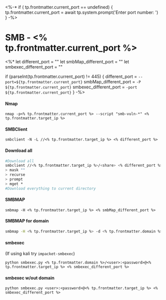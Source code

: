 <%-*
if ( tp.frontmatter.current_port  == undefined) {
	tp.frontmatter.current_port = await tp.system.prompt('Enter port number: ')
}
-%>
# SMB - <% tp.frontmatter.current_port %>
<%*
let different_port = ""
let smbMap_different_port = ""
let smbexec_different_port = ""

if (parseInt(tp.frontmatter.current_port) != 445) {
	different_port = `--port=${tp.frontmatter.current_port}`
	smbMap_different_port = `-P ${tp.frontmatter.current_port}`
	smbexec_different_port = `-port ${tp.frontmatter.current_port}`
}
-%>
#### Nmap
```nmap
nmap -p<% tp.frontmatter.current_port %> --script "smb-vuln-*" <% tp.frontmatter.target_ip %>
```

#### SMBClient
```SMB
smbclient -N -L //<% tp.frontmatter.target_ip %> <% different_port %>
```

#### Download all
```bash
#Download all
smbclient //<% tp.frontmatter.target_ip %>/<share> <% different_port %>
> mask ""
> recurse
> prompt
> mget *
#Download everything to current directory
```

#### SMBMAP
```smbmap
smbmap -H <% tp.frontmatter.target_ip %> <% smbMap_different_port %>
```


#### SMBMAP for domain
```bash
smbmap -H <% tp.frontmatter.target_ip %> -d <% tp.frontmatter.domain %>
```

#### smbexec
(If using kali try `impacket-smbexec`)
```smbexec
python smbexec.py <% tp.frontmatter.domain %>/<user>:<password>@<% tp.frontmatter.target_ip %> <% smbexec_different_port %>
```

#### smbexec w/out domain
```smbexec
python smbexec.py <user>:<password>@<% tp.frontmatter.target_ip %> <% smbexec_different_port %>
```
